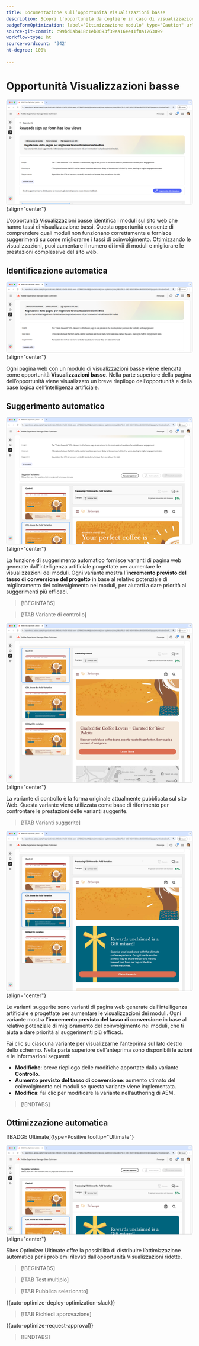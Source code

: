 ```yaml
---
title: Documentazione sull’opportunità Visualizzazioni basse
description: Scopri l’opportunità da cogliere in caso di visualizzazioni basse e come utilizzarla per migliorare il coinvolgimento con i moduli sul tuo sito web.
badgeFormOptimization: label="Ottimizzazione modulo" type="Caution" url="../../opportunity-types/form-optimization.md" tooltip="Ottimizzazione modulo"
source-git-commit: c99bd0ab418c1eb0693f39ea16ee41f8a1263099
workflow-type: ht
source-wordcount: '342'
ht-degree: 100%

---
```



# Opportunità Visualizzazioni basse

![Opportunità Visualizzazioni basse](./assets/low-views/hero.png){align="center"}

L’opportunità Visualizzazioni basse identifica i moduli sul sito web che hanno tassi di visualizzazione bassi. Questa opportunità consente di comprendere quali moduli non funzionano correttamente e fornisce suggerimenti su come migliorarne i tassi di coinvolgimento. Ottimizzando le visualizzazioni, puoi aumentare il numero di invii di moduli e migliorare le prestazioni complessive del sito web.

## Identificazione automatica

![Identificazione automatica di visualizzazioni basse](./assets/low-views/auto-identify.png){align="center"}

Ogni pagina web con un modulo di visualizzazioni basse viene elencata come opportunità **Visualizzazioni basse**. Nella parte superiore della pagina dell’opportunità viene visualizzato un breve riepilogo dell’opportunità e della base logica dell’intelligenza artificiale.

## Suggerimento automatico

![Suggerimenti automatici per visualizzazioni basse](./assets/low-views/auto-suggest.png){align="center"}

La funzione di suggerimento automatico fornisce varianti di pagina web generate dall’intelligenza artificiale progettate per aumentare le visualizzazioni dei moduli. Ogni variante mostra l’**incremento previsto del tasso di conversione del progetto** in base al relativo potenziale di miglioramento del coinvolgimento nei moduli, per aiutarti a dare priorità ai suggerimenti più efficaci.

>[!BEGINTABS]

>[!TAB Variante di controllo]

![Varianti di controllo](./assets/low-views/control-variation.png){align="center"}

La variante di controllo è la forma originale attualmente pubblicata sul sito Web. Questa variante viene utilizzata come base di riferimento per confrontare le prestazioni delle varianti suggerite.

>[!TAB Varianti suggerite]

![Varianti suggerite](./assets/low-views/suggested-variations.png){align="center"}

Le varianti suggerite sono varianti di pagina web generate dall’intelligenza artificiale e progettate per aumentare le visualizzazioni dei moduli. Ogni variante mostra l’**incremento previsto del tasso di conversione** in base al relativo potenziale di miglioramento del coinvolgimento nei moduli, che ti aiuta a dare priorità ai suggerimenti più efficaci.

Fai clic su ciascuna variante per visualizzarne l’anteprima sul lato destro dello schermo. Nella parte superiore dell’anteprima sono disponibili le azioni e le informazioni seguenti:

* **Modifiche**: breve riepilogo delle modifiche apportate dalla variante **Controllo**.
* **Aumento previsto del tasso di conversione**: aumento stimato del coinvolgimento nei moduli se questa variante viene implementata.
* **Modifica**: fai clic per modificare la variante nell’authoring di AEM.

>[!ENDTABS]

## Ottimizzazione automatica

[!BADGE Ultimate]{type=Positive tooltip="Ultimate"}

![Ottimizzazione automatica di visualizzazioni basse](./assets/low-views/auto-optimize.png){align="center"}

Sites Optimizer Ultimate offre la possibilità di distribuire l’ottimizzazione automatica per i problemi rilevati dall’opportunità Visualizzazioni ridotte.

>[!BEGINTABS]

>[!TAB Test multiplo]


>[!TAB Pubblica selezionato]

{{auto-optimize-deploy-optimization-slack}}

>[!TAB Richiedi approvazione]

{{auto-optimize-request-approval}}

>[!ENDTABS]

